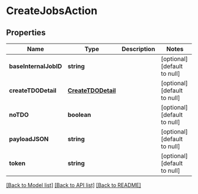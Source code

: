 # CreateJobsAction

## Properties
Name | Type | Description | Notes
------------ | ------------- | ------------- | -------------
**baseInternalJobID** | **string** |  | [optional] [default to null]
**createTDODetail** | [**CreateTDODetail**](CreateTDODetail.md) |  | [optional] [default to null]
**noTDO** | **boolean** |  | [optional] [default to null]
**payloadJSON** | **string** |  | [optional] [default to null]
**token** | **string** |  | [optional] [default to null]

[[Back to Model list]](../README.md#documentation-for-models) [[Back to API list]](../README.md#documentation-for-api-endpoints) [[Back to README]](../README.md)


